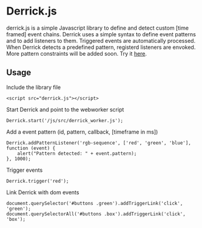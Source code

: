 # Derrick.js

derrick.js is a simple Javascript library to define and detect custom [time framed] event chains. Derrick uses a simple syntax to define event patterns and to add listeners to them. Triggered events are automatically processed. When Derrick detects a predefined pattern, registerd listeners are envoked. More pattern constraints will be added soon.  Try it [here](http://derrick.regensburger-forscher.de/).

## Usage
Include the library file
```
<script src="derrick.js"></script>
```
	
Start Derrick and point to the webworker script
```
Derrick.start('/js/src/derrick_worker.js');
```

Add a event pattern (id, pattern, callback, [timeframe in ms])
```
Derrick.addPatternListener('rgb-sequence', ['red', 'green', 'blue'], function (event) {
	alert("Pattern detected: " + event.pattern);
}, 1000);
```
        
Trigger events
```
Derrick.trigger('red');
```
	
Link Derrick with dom events    
```
document.querySelector('#buttons .green').addTriggerLink('click', 'green');
document.querySelectorAll('#buttons .box').addTriggerLink('click', 'box');
```
